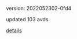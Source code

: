 version: 2022052302-0fd4

updated 103 avds

[details](https://github.com/0x74f917491bfa7ebfa379/ali_avd_db/blob/master/change_log/2022/05/23/02/0fd4.txt)